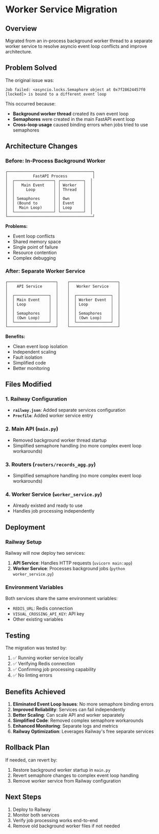 # Worker Service Migration

## Overview

Migrated from an in-process background worker thread to a separate worker service to resolve asyncio event loop conflicts and improve architecture.

## Problem Solved

The original issue was:

```
Job failed: <asyncio.locks.Semaphore object at 0x7f28624457f0 [locked]> is bound to a different event loop
```

This occurred because:

- **Background worker thread** created its own event loop
- **Semaphores** were created in the main FastAPI event loop
- **Cross-loop usage** caused binding errors when jobs tried to use semaphores

## Architecture Changes

### Before: In-Process Background Worker

```
┌─────────────────────────────────────┐
│           FastAPI Process           │
│  ┌─────────────────┐ ┌──────────┐  │
│  │   Main Event    │ │ Worker   │  │
│  │     Loop        │ │ Thread   │  │
│  │                 │ │          │  │
│  │ Semaphores      │ │ Own      │  │
│  │ (Bound to       │ │ Event    │  │
│  │  Main Loop)     │ │ Loop     │  │
│  └─────────────────┘ └──────────┘  │
└─────────────────────────────────────┘
```

**Problems:**

- Event loop conflicts
- Shared memory space
- Single point of failure
- Resource contention
- Complex debugging

### After: Separate Worker Service

```
┌─────────────────────┐    ┌─────────────────────┐
│    API Service      │    │   Worker Service    │
│                     │    │                     │
│  ┌───────────────┐  │    │  ┌───────────────┐  │
│  │ Main Event    │  │    │  │ Worker Event  │  │
│  │ Loop          │  │    │  │ Loop          │  │
│  │               │  │    │  │               │  │
│  │ Semaphores    │  │    │  │ Semaphores    │  │
│  │ (Own Loop)    │  │    │  │ (Own Loop)    │  │
│  └───────────────┘  │    │  └───────────────┘  │
└─────────────────────┘    └─────────────────────┘
```

**Benefits:**

- Clean event loop isolation
- Independent scaling
- Fault isolation
- Simplified code
- Better monitoring

## Files Modified

### 1. Railway Configuration

- **`railway.json`**: Added separate services configuration
- **`Procfile`**: Added worker service entry

### 2. Main API (`main.py`)

- Removed background worker thread startup
- Simplified semaphore handling (no more complex event loop workarounds)

### 3. Routers (`routers/records_agg.py`)

- Simplified semaphore handling (no more complex event loop workarounds)

### 4. Worker Service (`worker_service.py`)

- Already existed and ready to use
- Handles job processing independently

## Deployment

### Railway Setup

Railway will now deploy two services:

1. **API Service**: Handles HTTP requests (`uvicorn main:app`)
2. **Worker Service**: Processes background jobs (`python worker_service.py`)

### Environment Variables

Both services share the same environment variables:

- `REDIS_URL`: Redis connection
- `VISUAL_CROSSING_API_KEY`: API key
- Other existing variables

## Testing

The migration was tested by:

1. ✅ Running worker service locally
2. ✅ Verifying Redis connection
3. ✅ Confirming job processing capability
4. ✅ No linting errors

## Benefits Achieved

1. **Eliminated Event Loop Issues**: No more semaphore binding errors
2. **Improved Reliability**: Services can fail independently
3. **Better Scaling**: Can scale API and worker separately
4. **Simplified Code**: Removed complex semaphore workarounds
5. **Enhanced Monitoring**: Separate logs and metrics
6. **Railway Optimization**: Leverages Railway's free separate services

## Rollback Plan

If needed, can revert by:

1. Restore background worker startup in `main.py`
2. Revert semaphore changes to complex event loop handling
3. Remove worker service from Railway configuration

## Next Steps

1. Deploy to Railway
2. Monitor both services
3. Verify job processing works end-to-end
4. Remove old background worker files if not needed
